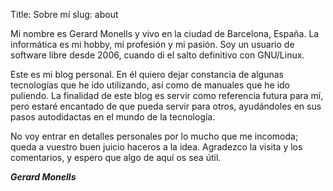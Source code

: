 Title: Sobre mí
slug: about



Mi nombre es Gerard Monells y vivo en la ciudad de Barcelona, España.
La informática es mi hobby, mi profesión y mi pasión. Soy un usuario de
software libre desde 2006, cuando di el salto definitivo con GNU/Linux.

Este es mi blog personal. En él quiero dejar constancia de algunas
tecnologías que he ido utilizando, así como de manuales que he ido
puliendo. La finalidad de este blog es servir como referencia futura
para mí, pero estaré encantado de que pueda servir para otros,
ayudándoles en sus pasos autodidactas en el mundo de la tecnología.

No voy entrar en detalles personales por lo mucho que me incomoda;
queda a vuestro buen juicio haceros a la idea. Agradezco la visita y
los comentarios, y espero que algo de aquí os sea útil.

***Gerard Monells***
